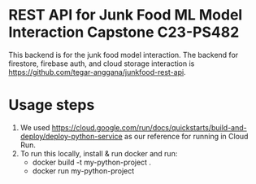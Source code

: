 # REST API for Junk Food ML Model Interaction Capstone C23-PS482
This backend is for the junk food model interaction. The backend for firestore, firebase auth, and cloud storage interaction is https://github.com/tegar-anggana/junkfood-rest-api.

# Usage steps
1. We used https://cloud.google.com/run/docs/quickstarts/build-and-deploy/deploy-python-service as our reference for running in Cloud Run.
2. To run this locally, install & run docker and run:
   - docker build -t my-python-project .
   - docker run my-python-project
